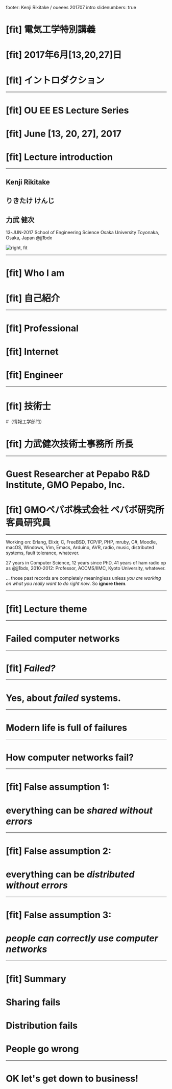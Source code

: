 footer: Kenji Rikitake / oueees 201707 intro
slidenumbers: true

# [fit]  電気工学特別講義
# [fit] 2017年6月[13,20,27]日
# [fit] イントロダクション

<!-- Use Deckset 1.4, Next theme, 4:3 aspect ratio -->

---

# [fit] OU EE ES Lecture Series
# [fit] June [13, 20, 27], 2017
# [fit] Lecture introduction

---

## Kenji Rikitake

## りきたけ けんじ

## 力武 健次

13-JUN-2017
School of Engineering Science
Osaka University
Toyonaka, Osaka, Japan
@jj1bdx

![right, fit](kenjiface-20150328-2.jpg)

---

# [fit] Who I am
# [fit] 自己紹介

---

# [fit] Professional
# [fit] Internet
# [fit] Engineer

---

# [fit] 技術士
#（情報工学部門）
# [fit] 力武健次技術士事務所 所長

---

# Guest Researcher at Pepabo R&D Institute, GMO Pepabo, Inc.
# [fit] GMOペパボ株式会社 ペパボ研究所<br>客員研究員

---

Working on: Erlang, Elixir, C, FreeBSD, TCP/IP, PHP, mruby, C#, Moodle, macOS, Windows, Vim, Emacs, Arduino, AVR, radio, music, distributed systems, fault tolerance, whatever.

27 years in Computer Science, 12 years since PhD, 41 years of ham radio op as @jj1bdx, 2010-2012: Professor, ACCMS/IIMC, Kyoto University, whatever.

... those past records are completely meaningless unless *you are working on what you really want to do right now*. So **ignore them**.

---

# [fit] Lecture theme

---

# Failed computer networks

---

# [fit] *Failed?*

---

# Yes, about *failed* systems.

---

# Modern life is full of failures

---

# How computer networks fail?

---

# [fit] False assumption 1:

# everything can be *shared without errors*

---

# [fit] False assumption 2:

# everything can be *distributed without errors*

---

# [fit] False assumption 3:

# *people can correctly use computer networks*

---

# [fit] Summary

# Sharing fails
# Distribution fails
# People go wrong

---

# OK let's get down to business!

